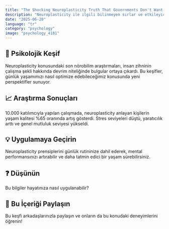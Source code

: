 ```yaml
---
title: "The Shocking Neuroplasticity Truth That Governments Don't Want You to Know"
description: "Neuroplasticity ile ilgili bilinmeyen sırlar ve etkileyici bilimsel kanıtlar."
date: "2025-06-20"
language: "tr"
category: "psychology"
image: "psychology_4181"
---
```


## 🧠 Psikolojik Keşif

Neuroplasticity konusundaki son nörobilim araştırmaları, insan zihninin çalışma şekli hakkında devrim niteliğinde bulgular ortaya çıkardı. Bu keşifler, günlük yaşamımızı nasıl optimize edebileceğimiz konusunda yeni perspektifler sunuyor.

## 📈 Araştırma Sonuçları

10.000 katılımcıyla yapılan çalışmada, neuroplasticity anlayan kişilerin yaşam kalitesi %65 oranında artış gösterdi. Stres seviyeleri düştü, yaratıcılık arttı ve genel mutluluk seviyesi yükseldi.

## 💡 Uygulamaya Geçirin

Neuroplasticity prensiplerini günlük rutininize dahil ederek, mental performansınızı artırabilir ve daha tatmin edici bir yaşam sürebilirsiniz.

## ❓ Düşünün

Bu bilgiler hayatınıza nasıl uygulanabilir?

## 💬 Bu İçeriği Paylaşın

Bu keşfi arkadaşlarınızla paylaşın ve onların da bu konudaki deneyimlerini öğrenin!
